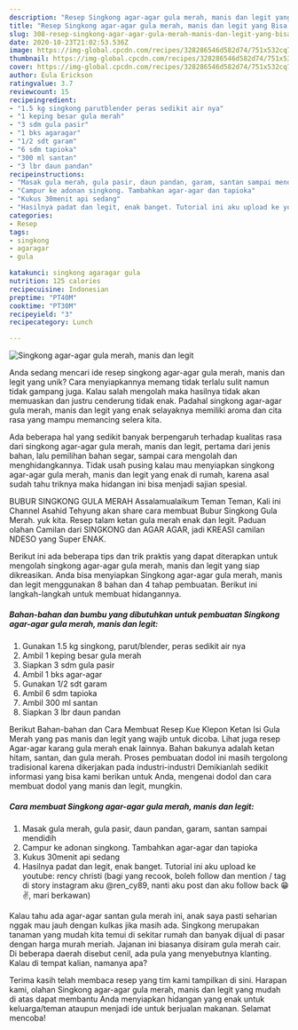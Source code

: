 ```yaml
---
description: "Resep Singkong agar-agar gula merah, manis dan legit yang Bisa Manjain Lidah"
title: "Resep Singkong agar-agar gula merah, manis dan legit yang Bisa Manjain Lidah"
slug: 308-resep-singkong-agar-agar-gula-merah-manis-dan-legit-yang-bisa-manjain-lidah
date: 2020-10-23T21:02:53.536Z
image: https://img-global.cpcdn.com/recipes/328286546d582d74/751x532cq70/singkong-agar-agar-gula-merah-manis-dan-legit-foto-resep-utama.jpg
thumbnail: https://img-global.cpcdn.com/recipes/328286546d582d74/751x532cq70/singkong-agar-agar-gula-merah-manis-dan-legit-foto-resep-utama.jpg
cover: https://img-global.cpcdn.com/recipes/328286546d582d74/751x532cq70/singkong-agar-agar-gula-merah-manis-dan-legit-foto-resep-utama.jpg
author: Eula Erickson
ratingvalue: 3.7
reviewcount: 15
recipeingredient:
- "1.5 kg singkong parutblender peras sedikit air nya"
- "1 keping besar gula merah"
- "3 sdm gula pasir"
- "1 bks agaragar"
- "1/2 sdt garam"
- "6 sdm tapioka"
- "300 ml santan"
- "3 lbr daun pandan"
recipeinstructions:
- "Masak gula merah, gula pasir, daun pandan, garam, santan sampai mendidih"
- "Campur ke adonan singkong. Tambahkan agar-agar dan tapioka"
- "Kukus 30menit api sedang"
- "Hasilnya padat dan legit, enak banget. Tutorial ini aku upload ke youtube: rency christi (bagi yang recook, boleh follow dan mention / tag di story instagram aku @ren_cy89, nanti aku post dan aku follow back 😁✌️, mari berkawan)"
categories:
- Resep
tags:
- singkong
- agaragar
- gula

katakunci: singkong agaragar gula 
nutrition: 125 calories
recipecuisine: Indonesian
preptime: "PT40M"
cooktime: "PT30M"
recipeyield: "3"
recipecategory: Lunch

---
```



![Singkong agar-agar gula merah, manis dan legit](https://img-global.cpcdn.com/recipes/328286546d582d74/751x532cq70/singkong-agar-agar-gula-merah-manis-dan-legit-foto-resep-utama.jpg)

Anda sedang mencari ide resep singkong agar-agar gula merah, manis dan legit yang unik? Cara menyiapkannya memang tidak terlalu sulit namun tidak gampang juga. Kalau salah mengolah maka hasilnya tidak akan memuaskan dan justru cenderung tidak enak. Padahal singkong agar-agar gula merah, manis dan legit yang enak selayaknya memiliki aroma dan cita rasa yang mampu memancing selera kita.

Ada beberapa hal yang sedikit banyak berpengaruh terhadap kualitas rasa dari singkong agar-agar gula merah, manis dan legit, pertama dari jenis bahan, lalu pemilihan bahan segar, sampai cara mengolah dan menghidangkannya. Tidak usah pusing kalau mau menyiapkan singkong agar-agar gula merah, manis dan legit yang enak di rumah, karena asal sudah tahu triknya maka hidangan ini bisa menjadi sajian spesial.

BUBUR SINGKONG GULA MERAH Assalamualaikum Teman Teman, Kali ini Channel Asahid Tehyung akan share cara membuat Bubur Singkong Gula Merah. yuk kita. Resep talam ketan gula merah enak dan legit. Paduan olahan Camilan dari SINGKONG dan AGAR AGAR, jadi KREASI camilan NDESO yang Super ENAK.


Berikut ini ada beberapa tips dan trik praktis yang dapat diterapkan untuk mengolah singkong agar-agar gula merah, manis dan legit yang siap dikreasikan. Anda bisa menyiapkan Singkong agar-agar gula merah, manis dan legit menggunakan 8 bahan dan 4 tahap pembuatan. Berikut ini langkah-langkah untuk membuat hidangannya.

<!--inarticleads1-->

##### Bahan-bahan dan bumbu yang dibutuhkan untuk pembuatan Singkong agar-agar gula merah, manis dan legit:

1. Gunakan 1.5 kg singkong, parut/blender, peras sedikit air nya
1. Ambil 1 keping besar gula merah
1. Siapkan 3 sdm gula pasir
1. Ambil 1 bks agar-agar
1. Gunakan 1/2 sdt garam
1. Ambil 6 sdm tapioka
1. Ambil 300 ml santan
1. Siapkan 3 lbr daun pandan


Berikut Bahan-bahan dan Cara Membuat Resep Kue Klepon Ketan Isi Gula Merah yang pas manis dan legit yang wajib untuk dicoba. Lihat juga resep Agar-agar karang gula merah enak lainnya. Bahan bakunya adalah ketan hitam, santan, dan gula merah. Proses pembuatan dodol ini masih tergolong tradisional karena dikerjakan pada industri-industri Demikianlah sedikit informasi yang bisa kami berikan untuk Anda, mengenai dodol dan cara membuat dodol yang manis dan legit, mungkin. 

<!--inarticleads2-->

##### Cara membuat Singkong agar-agar gula merah, manis dan legit:

1. Masak gula merah, gula pasir, daun pandan, garam, santan sampai mendidih
1. Campur ke adonan singkong. Tambahkan agar-agar dan tapioka
1. Kukus 30menit api sedang
1. Hasilnya padat dan legit, enak banget. Tutorial ini aku upload ke youtube: rency christi (bagi yang recook, boleh follow dan mention / tag di story instagram aku @ren_cy89, nanti aku post dan aku follow back 😁✌️, mari berkawan)


Kalau tahu ada agar-agar santan gula merah ini, anak saya pasti seharian nggak mau jauh dengan kulkas jika masih ada. Singkong merupakan tanaman yang mudah kita temui di sekitar rumah dan banyak dijual di pasar dengan harga murah meriah. Jajanan ini biasanya disiram gula merah cair. Di beberapa daerah disebut cenil, ada pula yang menyebutnya klanting. Kalau di tempat kalian, namanya apa? 

Terima kasih telah membaca resep yang tim kami tampilkan di sini. Harapan kami, olahan Singkong agar-agar gula merah, manis dan legit yang mudah di atas dapat membantu Anda menyiapkan hidangan yang enak untuk keluarga/teman ataupun menjadi ide untuk berjualan makanan. Selamat mencoba!
